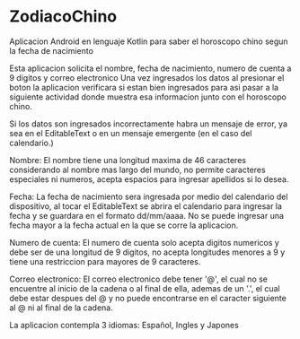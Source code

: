 # ZodiacoChino
Aplicacion Android en lenguaje Kotlin para saber el horoscopo chino segun la fecha de nacimiento

Esta aplicacion solicita el nombre, fecha de nacimiento, numero de cuenta a 9 digitos y correo electronico
Una vez ingresados los datos al presionar el boton la aplicacion verificara si estan bien ingresados para asi
pasar a la siguiente actividad donde muestra esa informacion junto con el horoscopo chino.

Si los datos son ingresados incorrectamente habra un mensaje de error, ya sea en el EditableText o en un mensaje emergente (en el caso del calendario.)

Nombre:
El nombre tiene una longitud maxima de 46 caracteres considerando al nombre mas largo del mundo, no permite
caracteres especiales ni numeros, acepta espacios para ingresar apellidos si lo desea.

Fecha:
La fecha de nacimiento sera ingresada por medio del calendario del dispositivo, al tocar el EditableText
se abrira el calendario para ingresar la fecha y se guardara en el formato dd/mm/aaaa. No se puede ingresar una fecha mayor a la fecha actual en la que se corre la aplicacion.

Numero de cuenta:
El numero de cuenta solo acepta digitos numericos y debe ser de una longitud de 9 digitos, no acepta 
longitudes menores a 9 y tiene una restriccion para mayores de 9 caracteres.

Correo electronico:
El correo electronico debe tener '@', el cual no se encuentre al inicio de la cadena o al final de ella,
ademas de un '.', el cual debe estar despues del @ y no puede encontrarse en el caracter siguiente al @
ni al final de la cadena.

La aplicacion contempla 3 idiomas: Español, Ingles y Japones
